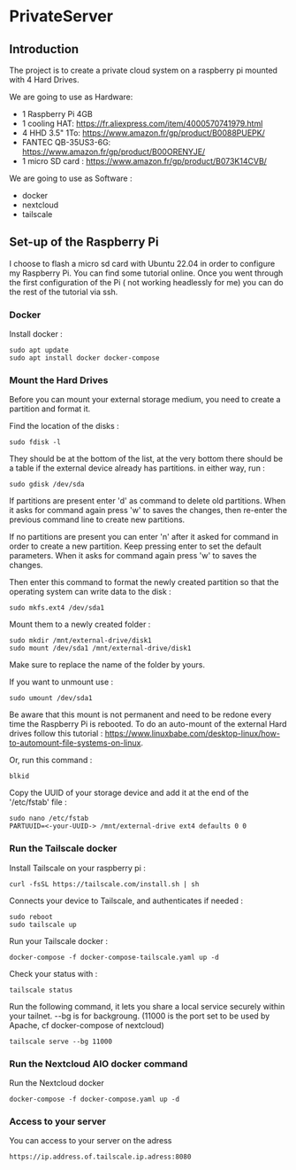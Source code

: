 # PrivateServer

## Introduction 

The project is to create a private cloud system on a raspberry pi mounted with 4 Hard Drives. 

We are going to use as Hardware:

- 1 Raspberry Pi 4GB 
- 1 cooling HAT: https://fr.aliexpress.com/item/4000570741979.html
- 4 HHD 3.5" 1To: https://www.amazon.fr/gp/product/B0088PUEPK/
- FANTEC QB-35US3-6G: https://www.amazon.fr/gp/product/B00ORENYJE/
- 1 micro SD card : https://www.amazon.fr/gp/product/B073K14CVB/

We are going to use as Software : 

- docker
- nextcloud
- tailscale

## Set-up of the Raspberry Pi 

I choose to flash a micro sd card with Ubuntu 22.04 in order to configure my Raspberry Pi. You can find some tutorial online.
Once you went through the first configuration of the Pi ( not working headlessly for me) you can do the rest of the tutorial via ssh. 


### Docker 

Install docker :
````
sudo apt update
sudo apt install docker docker-compose
````

### Mount the Hard Drives

Before you can mount your external storage medium, you need to create a partition and format it. 

Find the location of the disks :
````
sudo fdisk -l
````
They should be at the bottom of the list, at the very bottom there should be a table if the external device already has partitions.
in either way, run : 
````
sudo gdisk /dev/sda
````
If partitions are present enter 'd' as command to delete old partitions. When it asks for command again press 'w' to saves the changes, then re-enter the previous command line to create new partitions.

If no partitions are present you can enter 'n' after it asked for command in order to create a new partition. 
Keep pressing enter to set the default parameters. 
When it asks for command again press 'w' to saves the changes.

Then enter this command to format the newly created partition so that the operating system can write data to the disk : 

````
sudo mkfs.ext4 /dev/sda1
````

Mount them to a newly created folder :
````
sudo mkdir /mnt/external-drive/disk1
sudo mount /dev/sda1 /mnt/external-drive/disk1
````
Make sure to replace the name of the folder by yours. 

If you want to unmount use : 

````
sudo umount /dev/sda1
````

Be aware that this mount is not permanent and need to be redone every time the Raspberry Pi is rebooted. 
To do an auto-mount of the external Hard drives follow this tutorial : https://www.linuxbabe.com/desktop-linux/how-to-automount-file-systems-on-linux.

Or, run this command : 

````
blkid
````
Copy the UUID of your storage device and add it at the end of the '/etc/fstab' file :
````
sudo nano /etc/fstab
PARTUUID=<-your-UUID-> /mnt/external-drive ext4 defaults 0 0
````
### Run the Tailscale docker

Install Tailscale on your raspberry pi :
````
curl -fsSL https://tailscale.com/install.sh | sh
````

Connects your device to Tailscale, and authenticates if needed : 
````
sudo reboot 
sudo tailscale up
````

Run your Tailscale docker : 
````
docker-compose -f docker-compose-tailscale.yaml up -d
````

Check your status with : 
````
tailscale status
````

Run the following command, it lets you share a local service securely within your tailnet. --bg is for backgroung.
(11000 is the port set to be used by Apache, cf docker-compose of nextcloud) 

````
tailscale serve --bg 11000
````

### Run the Nextcloud AIO docker command 


Run the Nextcloud docker 
````
docker-compose -f docker-compose.yaml up -d
````

### Access to your server 

You can access to your server on the adress 
````
https://ip.address.of.tailscale.ip.adress:8080
````





